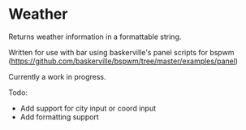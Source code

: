 Weather
=======

Returns weather information in a formattable string.

Written for use with bar using baskerville's panel scripts for bspwm
(https://github.com/baskerville/bspwm/tree/master/examples/panel)

Currently a work in progress.


Todo:
- Add support for city input or coord input
- Add formatting support

